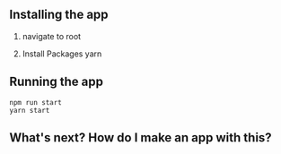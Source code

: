 
## Installing the app
1. navigate to root 
    
2. Install Packages
     yarn


## Running the app

    npm run start
    yarn start


## What's next? How do I make an app with this?

